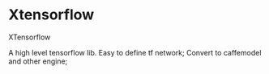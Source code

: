 # Xtensorflow
XTensorflow

A high level tensorflow lib. 
Easy to define tf network;
Convert to caffemodel and other engine; 
